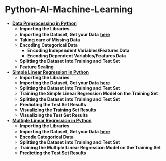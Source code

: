 # Python-AI-Machine-Learning
- **[Data Preprocessing in Python](https://github.com/pritish-tripathy-aiml/Python-AI-Machine-Learning/blob/main/Data_Preprocessing_in_Python.ipynb)**
  - **Importing the Libraries**
  - **Importing the Dataset, Get your Data [here](https://github.com/pritish-tripathy-aiml/AI-ML-Repository/blob/main/Part%201%20-%20Data%20Preprocessing/Section%202%20--------------------%20Part%201%20-%20Data%20Preprocessing%20--------------------/Python/Data.csv)**
  - **Taking care of Missing Data**
  - **Encoding Categorical Data**
    - **Encoding Independent Variables/Features Data**
    - **Encoding Dependent Variables/Features Data**
  - **Splitting the Dataset into Training and Test Set**
  - **Feature Scaling**
- **[Simple Linear Regression in Python](https://github.com/pritish-tripathy-aiml/Python-AI-Machine-Learning/blob/main/Simple_Linear_Regression.ipynb)**
  - **Importing the Libraries**
  - **Importing the Dataset, Get your Data [here](https://github.com/pritish-tripathy-aiml/AI-ML-Repository/blob/main/Part%202%20-%20Regression/Section%204%20-%20Simple%20Linear%20Regression/Python/Salary_Data.csv)**
  - **Splitting the Dataset into Training and Test Set**
  - **Training the Simple Linear Regression Model on the Training Set**
  - **Splitting the Dataset into Training and Test Set**
  - **Predicting the Test Set Results**
  - **Visualizing the Training Set Results**
  - **Visualizing the Test Set Results**
- **[Multiple Linear Regression in Python](https://github.com/pritish-tripathy-aiml/Python-AI-Machine-Learning/blob/main/Multiple_Linear_Regression.ipynb)**
  - **Importing the Libraries**
  - **Importing the Dataset, Get your Data [here](https://github.com/pritish-tripathy-aiml/AI-ML-Repository/blob/main/Part%202%20-%20Regression/Section%205%20-%20Multiple%20Linear%20Regression/Python/50_Startups.csv)**
  - **Encode Categorical Data**
  - **Splitting the Dataset into Training and Test Set**
  - **Training the Multiple Linear Regression Model on the Training Set**
  - **Predicting the Test Set Results**
